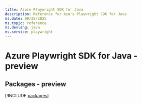 ```yaml
---
title: Azure Playwright SDK for Java
description: Reference for Azure Playwright SDK for Java
ms.date: 09/25/2025
ms.topic: reference
ms.devlang: java
ms.service: playwright
---
```

# Azure Playwright SDK for Java - preview
## Packages - preview
[!INCLUDE [packages](playwright-index.md)]